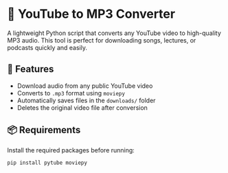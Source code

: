# 🎵 YouTube to MP3 Converter

A lightweight Python script that converts any YouTube video to high-quality MP3 audio. This tool is perfect for downloading songs, lectures, or podcasts quickly and easily.

## 🔧 Features
- Download audio from any public YouTube video
- Converts to `.mp3` format using `moviepy`
- Automatically saves files in the `downloads/` folder
- Deletes the original video file after conversion

## 📦 Requirements
Install the required packages before running:

```bash
pip install pytube moviepy
